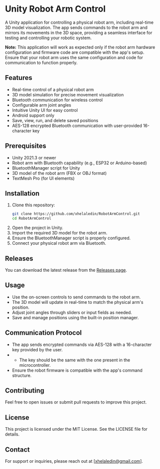 # Unity Robot Arm Control

A Unity application for controlling a physical robot arm, including real-time 3D model visualization. The app sends commands to the robot arm and mirrors its movements in the 3D space, providing a seamless interface for testing and controlling your robotic system.

**Note:** This application will work as expected only if the robot arm hardware configuration and firmware code are compatible with the app's setup. Ensure that your robot arm uses the same configuration and code for communication to function properly.

## Features
- Real-time control of a physical robot arm
- 3D model simulation for precise movement visualization
- Bluetooth communication for wireless control
- Configurable arm joint angles
- Intuitive Unity UI for easy control
- Android support only
- Save, view, run, and delete saved positions
- AES-128 encrypted Bluetooth communication with user-provided 16-character key

## Prerequisites
- Unity 2021.3 or newer
- Robot arm with Bluetooth capability (e.g., ESP32 or Arduino-based)
- BluetoothManager script for Unity
- 3D model of the robot arm (FBX or OBJ format)
- TextMesh Pro (for UI elements)

## Installation
1. Clone this repository:
   ```bash
   git clone https://github.com/xhelaledin/RobotArmControl.git
   cd RobotArmControl
   ```
2. Open the project in Unity.
3. Import the required 3D model for the robot arm.
4. Ensure the BluetoothManager script is properly configured.
5. Connect your physical robot arm via Bluetooth.

## Releases
You can download the latest release from the [Releases page](https://github.com/xhelaledin/RobotArmControl/releases).

## Usage
- Use the on-screen controls to send commands to the robot arm.
- The 3D model will update in real-time to match the physical arm's position.
- Adjust joint angles through sliders or input fields as needed.
- Save and manage positions using the built-in position manager.

## Communication Protocol
- The app sends encrypted commands via AES-128 with a 16-character key provided by the user.
- - The key should be the same with the one present in the microcontroller.
- Ensure the robot firmware is compatible with the app's command structure.

## Contributing
Feel free to open issues or submit pull requests to improve this project.

## License
This project is licensed under the MIT License. See the LICENSE file for details.

## Contact
For support or inquiries, please reach out at [xhelaledin@gmail.com].
